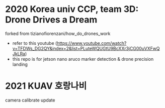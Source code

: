 # 2020 Korea univ CCP, team 3D: Drone Drives a Dream
forked from tizianofiorenzani/how_do_drones_work

* refer to this youtube (https://www.youtube.com/watch?v=TFDWs_DG2QY&index=2&list=PLuteWQUGtU9BcXXr3jCG00uVXFwQJkLRa)
* this repo is for jetson nano aruco marker detection & drone precision landing

# 2021 KUAV 호랑나비
camera calibrate update

